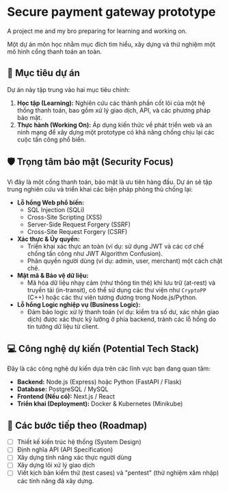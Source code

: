 # Secure payment gateway prototype
A project me and my bro preparing for learning and working on.

Một dự án môn học nhằm mục đích tìm hiểu, xây dựng và thử nghiệm một mô hình cổng thanh toán an toàn.

## 🎯 Mục tiêu dự án

Dự án này tập trung vào hai mục tiêu chính:

1.  **Học tập (Learning):** Nghiên cứu các thành phần cốt lõi của một hệ thống thanh toán, bao gồm xử lý giao dịch, API, và các phương pháp bảo mật.
2.  **Thực hành (Working On):** Áp dụng kiến thức về phát triển web và an ninh mạng để xây dựng một prototype có khả năng chống chịu lại các cuộc tấn công phổ biến.

## 🛡️ Trọng tâm bảo mật (Security Focus)

Vì đây là một cổng thanh toán, bảo mật là ưu tiên hàng đầu. Dự án sẽ tập trung nghiên cứu và triển khai các biện pháp phòng thủ chống lại:

* **Lỗ hổng Web phổ biến:**
    * SQL Injection (SQLi)
    * Cross-Site Scripting (XSS)
    * Server-Side Request Forgery (SSRF)
    * Cross-Site Request Forgery (CSRF)
* **Xác thực & Ủy quyền:**
    * Triển khai xác thực an toàn (ví dụ: sử dụng JWT và các cơ chế chống tấn công như JWT Algorithm Confusion).
    * Phân quyền người dùng (ví dụ: admin, user, merchant) một cách chặt chẽ.
* **Mật mã & Bảo vệ dữ liệu:**
    * Mã hóa dữ liệu nhạy cảm (như thông tin thẻ) khi lưu trữ (at-rest) và truyền tải (in-transit), có thể sử dụng các thư viện như `CryptoPP` (C++) hoặc các thư viện tương đương trong Node.js/Python.
* **Lỗ hổng Logic nghiệp vụ (Business Logic):**
    * Đảm bảo logic xử lý thanh toán (ví dụ: kiểm tra số dư, xác nhận giao dịch) được xác thực kỹ lưỡng ở phía backend, tránh các lỗ hổng do tin tưởng dữ liệu từ client.

## 💻 Công nghệ dự kiến (Potential Tech Stack)

Đây là các công nghệ dự kiến dựa trên các lĩnh vực bạn đang quan tâm:

* **Backend:** Node.js (Express) hoặc Python (FastAPI / Flask)
* **Database:** PostgreSQL / MySQL
* **Frontend (Nếu có):** Next.js / React
* **Triển khai (Deployment):** Docker & Kubernetes (Minikube)

## 🚀 Các bước tiếp theo (Roadmap)

- [ ] Thiết kế kiến trúc hệ thống (System Design)
- [ ] Định nghĩa API (API Specification)
- [ ] Xây dựng tính năng xác thực người dùng
- [ ] Xây dựng lõi xử lý giao dịch
- [ ] Viết kịch bản kiểm thử (test cases) và "pentest" (thử nghiệm xâm nhập) các tính năng đã xây dựng.